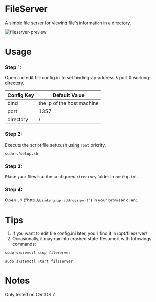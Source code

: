 # FileServer
A simple file server for viewing file's information in a directory.

![fileserver-preview](https://user-images.githubusercontent.com/96863949/151645205-37d2cf30-8b6f-4ad3-88f0-a3521e4aca8e.png)

# Usage

### Step 1:
Open and edit file config.ini to set binding-ap-address & port & working-directory.

| Config Key | Default Value |
| --- | ---|
| bind | the ip of the host machine |
| port | 1357 |
| directory | / |

### Step 2:
Execute the script file setup.sh using `root` priority.
```Shell
sudo ./setup.sh
```
### Step 3:
Place your files into the configured `directory` folder in `config.ini`.

### Step 4:
Open url ("http://`binding-ip-address`:`port`") in your browser client.

# Tips
1. If you want to edit file config.ini later, you'll find it in /opt/fileserver/
2. Occasionally, it may run into crashed state. Resume it with followings commands:
```
sudo systemctl stop fileserver
```
```
sudo systemctl start fileserver
```

# Notes

Only tested on CentOS 7.

